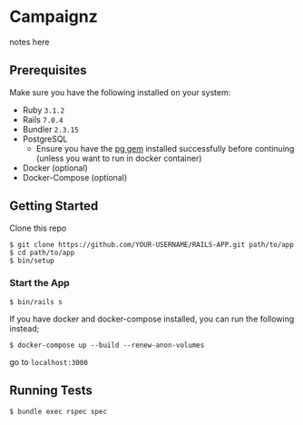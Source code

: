 # Campaignz

notes here

## Prerequisites

Make sure you have the following installed on your system:

- Ruby `3.1.2`
- Rails `7.0.4`
- Bundler `2.3.15`
- PostgreSQL
  - Ensure you have the [pg gem](https://github.com/ged/ruby-pg) installed
    successfully before continuing (unless you want to run in docker container)
- Docker (optional)
- Docker-Compose (optional)

## Getting Started

Clone this repo

```shell
$ git clone https://github.com/YOUR-USERNAME/RAILS-APP.git path/to/app
$ cd path/to/app
$ bin/setup
```

### Start the App

```shell
$ bin/rails s
```

If you have docker and docker-compose installed, you can run the following instead;

```shell
$ docker-compose up --build --renew-anon-volumes
```

go to `localhost:3000`

## Running Tests

```shell
$ bundle exec rspec spec
```
